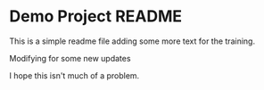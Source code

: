 # Demo Project README 

This is a simple readme file 
adding some more text for the training.

Modifying for some new updates

I hope this isn't much of a problem. 